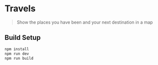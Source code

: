 # Travels

> Show the places you have been and your next destination in a map

## Build Setup

``` bash
npm install
npm run dev
npm run build
```

